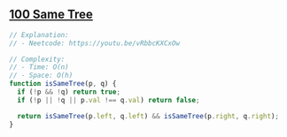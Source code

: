 ## [100 Same Tree](https://leetcode.com/problems/same-tree/description/)

<!-- notecardId: 1758153655616 -->

```js
// Explanation:
// - Neetcode: https://youtu.be/vRbbcKXCxOw

// Complexity:
// - Time: O(n)
// - Space: O(h)
function isSameTree(p, q) {
  if (!p && !q) return true;
  if (!p || !q || p.val !== q.val) return false;

  return isSameTree(p.left, q.left) && isSameTree(p.right, q.right);
}
```
